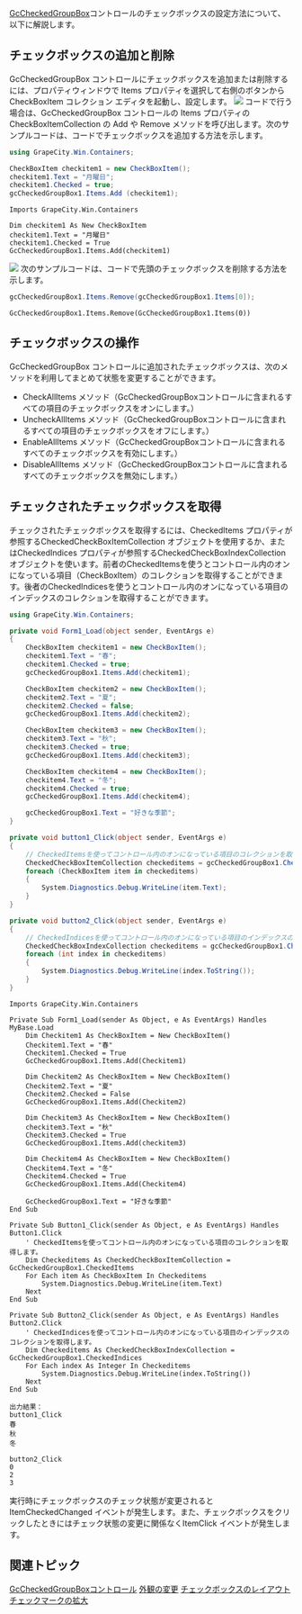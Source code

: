 [GcCheckedGroupBox](gcdocsite__documentlink?toc-item-id=383d621e-436e-466b-b2a2-b3149c5f83a4)コントロールのチェックボックスの設定方法について、以下に解説します。

## チェックボックスの追加と削除

GcCheckedGroupBox コントロールにチェックボックスを追加または削除するには、プロパティウィンドウで Items プロパティを選択して右側のボタンから CheckBoxItem コレクション エディタを起動し、設定します。
![](/DOCUMENT_SITE_LINK_PREFIX_HERE/document-site-files/images/06fadbb1-c461-433a-b385-ae4966e56069/images/gccheckedgroupbox.addcheckboxitem.png)
コードで行う場合は、GcCheckedGroupBox コントロールの Items プロパティの CheckBoxItemCollection の Add や Remove メソッドを呼び出します。次のサンプルコードは、コードでチェックボックスを追加する方法を示します。

```csharp
using GrapeCity.Win.Containers;

CheckBoxItem checkitem1 = new CheckBoxItem();
checkitem1.Text = "月曜日";
checkitem1.Checked = true;
gcCheckedGroupBox1.Items.Add (checkitem1);
```

```vbnet
Imports GrapeCity.Win.Containers

Dim checkitem1 As New CheckBoxItem
checkitem1.Text = "月曜日"
checkitem1.Checked = True
GcCheckedGroupBox1.Items.Add(checkitem1)
```

![](/DOCUMENT_SITE_LINK_PREFIX_HERE/document-site-files/images/06fadbb1-c461-433a-b385-ae4966e56069/images/gccheckedgroupbox.addcheckboxitem2.png)
次のサンプルコードは、コードで先頭のチェックボックスを削除する方法を示します。

```csharp
gcCheckedGroupBox1.Items.Remove(gcCheckedGroupBox1.Items[0]);
```

```vbnet
GcCheckedGroupBox1.Items.Remove(GcCheckedGroupBox1.Items(0))
```

## チェックボックスの操作

GcCheckedGroupBox コントロールに追加されたチェックボックスは、次のメソッドを利用してまとめて状態を変更することができます。

* CheckAllItems メソッド（GcCheckedGroupBoxコントロールに含まれるすべての項目のチェックボックスをオンにします。）
* UncheckAllItems メソッド（GcCheckedGroupBoxコントロールに含まれるすべての項目のチェックボックスをオフにします。）
* EnableAllItems メソッド（GcCheckedGroupBoxコントロールに含まれるすべてのチェックボックスを有効にします。）
* DisableAllItems メソッド（GcCheckedGroupBoxコントロールに含まれるすべてのチェックボックスを無効にします。）

## チェックされたチェックボックスを取得

チェックされたチェックボックスを取得するには、CheckedItems プロパティが参照するCheckedCheckBoxItemCollection オブジェクトを使用するか、またはCheckedIndices プロパティが参照するCheckedCheckBoxIndexCollection オブジェクトを使います。前者のCheckedItemsを使うとコントロール内のオンになっている項目（CheckBoxItem）のコレクションを取得することができます。後者のCheckedIndicesを使うとコントロール内のオンになっている項目のインデックスのコレクションを取得することができます。

```csharp
using GrapeCity.Win.Containers;

private void Form1_Load(object sender, EventArgs e)
{
    CheckBoxItem checkitem1 = new CheckBoxItem();
    checkitem1.Text = "春";
    checkitem1.Checked = true;
    gcCheckedGroupBox1.Items.Add(checkitem1);

    CheckBoxItem checkitem2 = new CheckBoxItem();
    checkitem2.Text = "夏";
    checkitem2.Checked = false;
    gcCheckedGroupBox1.Items.Add(checkitem2);

    CheckBoxItem checkitem3 = new CheckBoxItem();
    checkitem3.Text = "秋";
    checkitem3.Checked = true;
    gcCheckedGroupBox1.Items.Add(checkitem3);

    CheckBoxItem checkitem4 = new CheckBoxItem();
    checkitem4.Text = "冬";
    checkitem4.Checked = true;
    gcCheckedGroupBox1.Items.Add(checkitem4);

    gcCheckedGroupBox1.Text = "好きな季節";
}

private void button1_Click(object sender, EventArgs e)
{
    // CheckedItemsを使ってコントロール内のオンになっている項目のコレクションを取得します。
    CheckedCheckBoxItemCollection checkeditems = gcCheckedGroupBox1.CheckedItems;
    foreach (CheckBoxItem item in checkeditems)
    {
        System.Diagnostics.Debug.WriteLine(item.Text);
    }
}

private void button2_Click(object sender, EventArgs e)
{
    // CheckedIndicesを使ってコントロール内のオンになっている項目のインデックスのコレクションを取得します。
    CheckedCheckBoxIndexCollection checkeditems = gcCheckedGroupBox1.CheckedIndices;
    foreach (int index in checkeditems)
    {
        System.Diagnostics.Debug.WriteLine(index.ToString());
    }
}
```

```vbnet
Imports GrapeCity.Win.Containers

Private Sub Form1_Load(sender As Object, e As EventArgs) Handles MyBase.Load
    Dim Checkitem1 As CheckBoxItem = New CheckBoxItem()
    Checkitem1.Text = "春"
    Checkitem1.Checked = True
    GcCheckedGroupBox1.Items.Add(Checkitem1)

    Dim Checkitem2 As CheckBoxItem = New CheckBoxItem()
    Checkitem2.Text = "夏"
    Checkitem2.Checked = False
    GcCheckedGroupBox1.Items.Add(Checkitem2)

    Dim Checkitem3 As CheckBoxItem = New CheckBoxItem()
    checkitem3.Text = "秋"
    Checkitem3.Checked = True
    GcCheckedGroupBox1.Items.Add(checkitem3)

    Dim Checkitem4 As CheckBoxItem = New CheckBoxItem()
    Checkitem4.Text = "冬"
    Checkitem4.Checked = True
    GcCheckedGroupBox1.Items.Add(Checkitem4)

    GcCheckedGroupBox1.Text = "好きな季節"
End Sub

Private Sub Button1_Click(sender As Object, e As EventArgs) Handles Button1.Click
    ' CheckedItemsを使ってコントロール内のオンになっている項目のコレクションを取得します。
    Dim Checkeditems As CheckedCheckBoxItemCollection = GcCheckedGroupBox1.CheckedItems
    For Each item As CheckBoxItem In Checkeditems
        System.Diagnostics.Debug.WriteLine(item.Text)
    Next
End Sub

Private Sub Button2_Click(sender As Object, e As EventArgs) Handles Button2.Click
    ' CheckedIndicesを使ってコントロール内のオンになっている項目のインデックスのコレクションを取得します。
    Dim Checkeditems As CheckedCheckBoxIndexCollection = GcCheckedGroupBox1.CheckedIndices
    For Each index As Integer In Checkeditems
        System.Diagnostics.Debug.WriteLine(index.ToString())
    Next
End Sub
```

```auto
出力結果：
button1_Click
春
秋
冬

button2_Click
0
2
3
```

実行時にチェックボックスのチェック状態が変更されるとItemCheckedChanged イベントが発生します。また、チェックボックスをクリックしたときにはチェック状態の変更に関係なくItemClick イベントが発生します。

## 関連トピック

[GcCheckedGroupBoxコントロール](gcdocsite__documentlink?toc-item-id=0e22aa1a-10fd-4384-8e55-fb152bcb8865)
[外観の変更](gcdocsite__documentlink?toc-item-id=3ce78a00-9fdb-4ad7-b49e-8fe74b959406)
[チェックボックスのレイアウト](gcdocsite__documentlink?toc-item-id=cbe8017f-3c54-413b-a12c-3ed521efa3bd)
[チェックマークの拡大](gcdocsite__documentlink?toc-item-id=cc68cdb0-262e-4b86-b640-b3287c27528b)